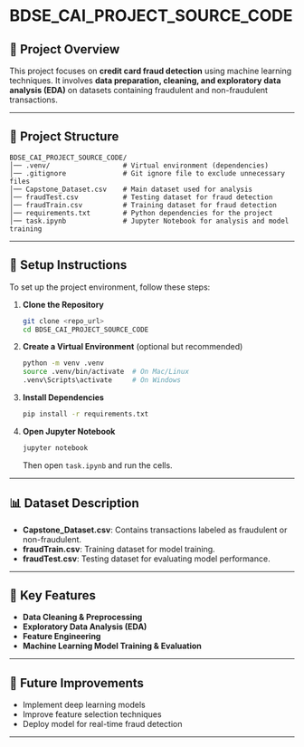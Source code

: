 # BDSE_CAI_PROJECT_SOURCE_CODE

## 📌 Project Overview  
This project focuses on **credit card fraud detection** using machine learning techniques. It involves **data preparation, cleaning, and exploratory data analysis (EDA)** on datasets containing fraudulent and non-fraudulent transactions.

---

## 📁 Project Structure  
```
BDSE_CAI_PROJECT_SOURCE_CODE/
│── .venv/                  # Virtual environment (dependencies)
│── .gitignore              # Git ignore file to exclude unnecessary files
│── Capstone_Dataset.csv    # Main dataset used for analysis
│── fraudTest.csv           # Testing dataset for fraud detection
│── fraudTrain.csv          # Training dataset for fraud detection
│── requirements.txt        # Python dependencies for the project
│── task.ipynb              # Jupyter Notebook for analysis and model training
```

---

## 🔧 Setup Instructions  
To set up the project environment, follow these steps:

1. **Clone the Repository**  
   ```bash
   git clone <repo_url>
   cd BDSE_CAI_PROJECT_SOURCE_CODE
   ```

2. **Create a Virtual Environment** (optional but recommended)  
   ```bash
   python -m venv .venv
   source .venv/bin/activate  # On Mac/Linux
   .venv\Scripts\activate     # On Windows
   ```

3. **Install Dependencies**  
   ```bash
   pip install -r requirements.txt
   ```

4. **Open Jupyter Notebook**  
   ```bash
   jupyter notebook
   ```
   Then open `task.ipynb` and run the cells.

---

## 📊 Dataset Description  
- **Capstone_Dataset.csv**: Contains transactions labeled as fraudulent or non-fraudulent.  
- **fraudTrain.csv**: Training dataset for model training.  
- **fraudTest.csv**: Testing dataset for evaluating model performance.  

---

## 📌 Key Features  
- **Data Cleaning & Preprocessing**  
- **Exploratory Data Analysis (EDA)**  
- **Feature Engineering**  
- **Machine Learning Model Training & Evaluation**  

---

## 🚀 Future Improvements  
- Implement deep learning models  
- Improve feature selection techniques  
- Deploy model for real-time fraud detection  

---
